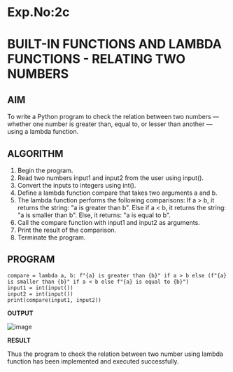 
# Exp.No:2c
# BUILT-IN FUNCTIONS AND LAMBDA FUNCTIONS - RELATING TWO NUMBERS

## AIM

To write a Python program to check the relation between two numbers — whether one number is greater than, equal to, or lesser than another — using a lambda function.


## ALGORITHM

1. Begin the program.
2. Read two numbers input1 and input2 from the user using input().
3. Convert the inputs to integers using int().
4. Define a lambda function compare that takes two arguments a and b.
5. The lambda function performs the following comparisons:
   If a > b, it returns the string: "a is greater than b".
   Else if a < b, it returns the string: "a is smaller than b".
   Else, it returns: "a is equal to b".
6. Call the compare function with input1 and input2 as arguments.
7. Print the result of the comparison.
8. Terminate the program.


## PROGRAM
```
compare = lambda a, b: f"{a} is greater than {b}" if a > b else (f"{a} is smaller than {b}" if a < b else f"{a} is equal to {b}")
input1 = int(input())
input2 = int(input())
print(compare(input1, input2))
```

**OUTPUT**

![image](https://github.com/user-attachments/assets/355eee40-cf4e-4640-ab69-aa903c2d98c7)


**RESULT**

Thus the program to check the relation between two number using lambda function has been implemented and executed successfully.
